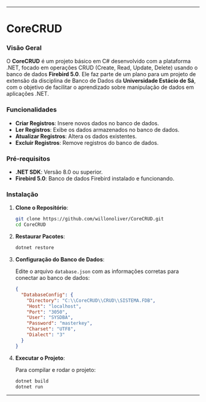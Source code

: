 
---
# CoreCRUD

### Visão Geral
O **CoreCRUD** é um projeto básico em C# desenvolvido com a plataforma .NET, focado em operações CRUD (Create, Read, Update, Delete) usando o banco de dados **Firebird 5.0**. Ele faz parte de um plano para um projeto de extensão da disciplina de Banco de Dados da **Universidade Estácio de Sá**, com o objetivo de facilitar o aprendizado sobre manipulação de dados em aplicações .NET.

### Funcionalidades
- **Criar Registros**: Insere novos dados no banco de dados.
- **Ler Registros**: Exibe os dados armazenados no banco de dados.
- **Atualizar Registros**: Altera os dados existentes.
- **Excluir Registros**: Remove registros do banco de dados.

### Pré-requisitos
- **.NET SDK**: Versão 8.0 ou superior.
- **Firebird 5.0**: Banco de dados Firebird instalado e funcionando.

### Instalação

1. **Clone o Repositório**:

   ```bash
   git clone https://github.com/willonoliver/CoreCRUD.git
   cd CoreCRUD
   ```

2. **Restaurar Pacotes**:

   ```bash
   dotnet restore
   ```

3. **Configuração do Banco de Dados**:

   Edite o arquivo `database.json` com as informações corretas para conectar ao banco de dados:

   ```json
   {
     "DatabaseConfig": {
       "Directory": "C:\\CoreCRUD\\CRUD\\SISTEMA.FDB",
       "Host": "localhost",
       "Port": "3050",
       "User": "SYSDBA",
       "Password": "masterkey",
       "Charset": "UTF8",
       "Dialect": "3"
     }
   }
   ```

4. **Executar o Projeto**:

   Para compilar e rodar o projeto:

   ```bash
   dotnet build
   dotnet run
   ```

---
